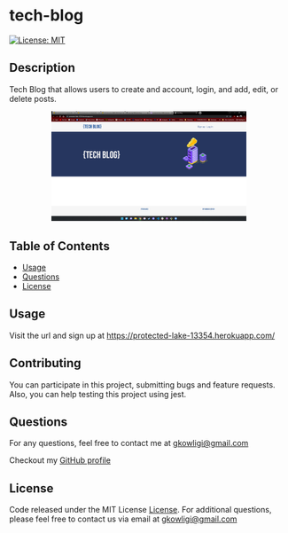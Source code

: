 # tech-blog

[![License: MIT](https://img.shields.io/badge/License-MIT-yellow.svg)](https://opensource.org/licenses/MIT)

## Description

Tech Blog that allows users to create and account, login, and add, edit, or delete posts.

<p align="center"><img src="./public/images/Screenshot.png" width="70%"></p>

## Table of Contents

- [Usage](#usage)
- [Questions](#questions)
- [License](#license)

## Usage

Visit the url and sign up at https://protected-lake-13354.herokuapp.com/

## Contributing

You can participate in this project, submitting bugs and feature requests. Also, you can help testing this project using jest.

## Questions

For any questions, feel free to contact me at gkowligi@gmail.com

Checkout my [GitHub profile](https://github.com/gkowligi1392)

## License

Code released under the MIT License [License](https://choosealicense.com/licenses/mit/).
For additional questions, please feel free to contact us via email at gkowligi@gmail.com
